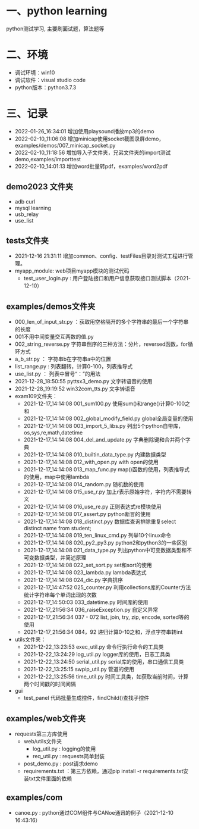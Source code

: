 # 一、python learning
python测试学习, 主要刷面试题，算法题等

# 二、环境
- 调试环境：win10
- 调试软件：visual studio code
- python版本：python3.7.3

# 三、记录
- 2022-01-26_16:34:01 增加使用playsound播放mp3的demo
- 2022-02-10_11:06:08 增加minicap使用socket截图录屏demo，examples/demos/007_minicap_socket.py
- 2022-02-10_11:18:56 增加导入子文件夹，兄弟文件夹的import测试demo,examples/importtest
- 2022-02-10_14:01:13 增加word批量转pdf，examples/word2pdf


## demo2023 文件夹
- adb curl
- mysql learning
- usb_relay
- use_list

## tests文件夹
- 2021-12-16 21:31:11 增加common、config、testFiles目录对测试工程进行管理。
- myapp_module: web项目myapp模块的测试代码
    - test_user_login.py : 用户登陆接口和用户信息获取接口测试脚本（2021-12-10）

## examples/demos文件夹
- 000_len_of_input_str.py ：获取用空格隔开的多个字符串的最后一个字符串的长度
- 001不用中间变量交互两数的值.py
- 002_string_reverse.py 字符串倒序的三种方法：分片，reversed函数，for循环方式
- a_b_str.py ：    字符串b在字符串a中的位置
- list_range.py :  列表翻转，计算0-100，列表推导式
- use_list.py ：   列表中冒号“：”的用法
- 2021-12-28_18:50:55 pyttsx3_demo.py 文字转语音的使用
- 2021-12-28_19:19:52 win32com_tts.py 文字转语音
- exam109文件夹：
    - 2021-12-17_14:14:08 001_sum100.py     使用sum()和range()计算0-100之和
    - 2021-12-17_14:14:08 002_global_modify_field.py     global全局变量的使用
    - 2021-12-17_14:14:08 003_import_5_libs.py 列出5个python自带库，os,sys,re,math,datetime
    - 2021-12-17_14:14:08 004_del_and_update.py 字典删除键和合并两个字典
    - 2021-12-17_14:14:08 010_builtin_data_type.py  内建数据类型
    - 2021-12-17_14:14:08 012_with_open.py  with open的使用
    - 2021-12-17_14:14:08 013_map_func.py   map()函数的使用，列表推导式的使用，map中使用lambda
    - 2021-12-17_14:14:08 014_random.py     随机数的使用
    - 2021-12-17_14:14:08 015_use_r.py      加上r表示原始字符，字符内不需要转义
    - 2021-12-17_14:14:08 016_use_re.py     正则表达式re模块使用
    - 2021-12-17_14:14:08 017_assert.py     python断言的使用
    - 2021-12-17_14:14:08 018_distinct.pyy  数据库查询排除重复select distinct name from student;
    - 2021-12-17_14:14:08 019_ten_linux_cmd.py   列举10个linux命令
    - 2021-12-17_14:14:08 020_py2_py3.py   python2和python3的一些区别
    - 2021-12-17_14:14:08 021_data_type.py 列出python中可变数据类型和不可变数据类型，并简述原理 
    - 2021-12-17_14:14:08 022_set_sort.py  set和sort的使用
    - 2021-12-17_14:14:08 023_lambda.py    lambda表达式
    - 2021-12-17_14:14:08 024_dic.py       字典排序
    - 2021-12-17_14:47:52 025_counter.py   利用collections库的Counter方法统计字符串每个单词出现的次数
    - 2021-12-17_14:50:03 033_datetime.py  时间库的使用
    - 2021-12-17_21:56:34 036_raiseException.py 自定义异常
    - 2021-12-17_21:56:34 037 - 072          list, join, try, zip, encode, sorted等的使用
    - 2021-12-17_21:56:34 084，92          递归计算0-10之和，浮点字符串转int
- utils文件夹：
    - 2021-12-22_13:23:53 exec_util.py     命令行执行命令的工具类
    - 2021-12-22_13:24:29 log_util.py      logger库的使用，日志工具类
    - 2021-12-22_13:24:50 serial_util.py   serial库的使用，串口通信工具类
    - 2021-12-22_13:25:15 swpip_util.py    管道的使用
    - 2021-12-22_13:25:56 time_util.py     时间工具类，如获取当前时间，计算两个时间戳的时间间隔
- gui
  - test_panel  代码批量生成控件，findChild()查找子控件
  
## examples/web文件夹
- requests第三方库使用
    - web/utils文件夹
      - log_util.py : logging的使用
      - req_util.py : requests简单封装
    - post_demo.py : post请求demo
    - requirements.txt ：第三方依赖，通过pip install -r requirements.txt安装txt文件里面的依赖

## examples/com
- canoe.py : python通过COM组件与CANoe通讯的例子（2021-12-10 16:43:16）




